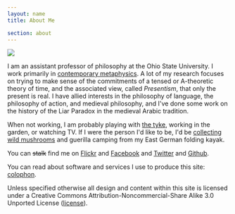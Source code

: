 ```yaml
---
layout: name
title: About Me

section: about
---
```


<img class="gravatar" src="http://www.gravatar.com/avatar.php?gravatar_id=f5c32764cbb1669dd68cb9130ee9fe86" />

I am an assistant professor of philosophy at the Ohio State University. I work primarily in [contemporary metaphysics](http://plato.stanford.edu/entries/metaphysics/ "metaphysics"). A lot of my research focuses on trying to make sense of the commitments of a tensed or A-theoretic theory of time, and the associated view, called *Presentism*, that only the present is real. I have allied interests in the philosophy of language, the philosophy of action, and medieval philosophy, and I've done some work on the history of the Liar Paradox in the medieval Arabic tradition.

When not working, I am probably playing with [the tyke](http://flickr.com/photos/davsans/tags/hazel/), working in the garden, or watching TV. If I were the person I'd like to be, I'd be [collecting wild mushrooms](http://morelmushroomhunting.com/morelfinds.html) and guerilla camping from my East German folding kayak.

You can ~~stalk~~ find me on [Flickr](http://www.flickr.com/photos/davsans/) and [Facebook](http://www.facebook.com/people/David_Sanson/12455093) and [Twitter](http://twitter.com/davsans22) and [Github](http://github.com/dsanson).

You can read about software and services I use to produce this site: [colophon](/colophon.html). 

Unless specified otherwise all design and content within this site is licensed under a Creative Commons Attribution-Noncommercial-Share Alike 3.0 Unported License ([license](/license.html)).
